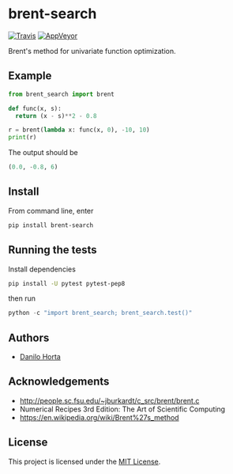 # brent-search

[![Travis](https://img.shields.io/travis/limix/brent-search.svg?style=flat-square&label=linux%20%2F%20macos%20build)](https://travis-ci.org/limix/brent-search) [![AppVeyor](https://img.shields.io/appveyor/ci/Horta/brent-search.svg?style=flat-square&label=windows%20build)](https://ci.appveyor.com/project/Horta/brent-search)

Brent's method for univariate function optimization.

## Example

```python
from brent_search import brent

def func(x, s):
  return (x - s)**2 - 0.8

r = brent(lambda x: func(x, 0), -10, 10)
print(r)
```

The output should be

```python
(0.0, -0.8, 6)
```

## Install

From command line, enter

```bash
pip install brent-search
```

## Running the tests

Install dependencies

```bash
pip install -U pytest pytest-pep8
```

then run

```python
python -c "import brent_search; brent_search.test()"
```

## Authors

* [Danilo Horta](https://github.com/horta)

## Acknowledgements

- http://people.sc.fsu.edu/~jburkardt/c_src/brent/brent.c
- Numerical Recipes 3rd Edition: The Art of Scientific Computing
- https://en.wikipedia.org/wiki/Brent%27s_method


## License

This project is licensed under the [MIT License](https://raw.githubusercontent.com/limix/brent-search/master/LICENSE.md).
